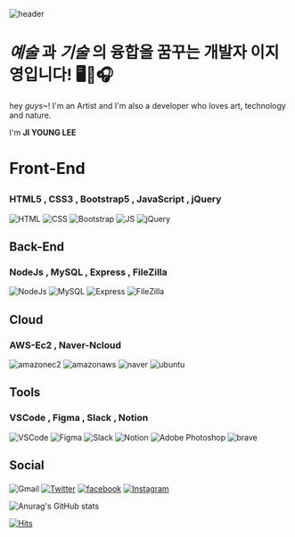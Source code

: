 ![header](https://capsule-render.vercel.app/api?type=Waving&color=timeGradient&height=180&section=header&text=반갑습니다!%20뿌뿌~🥳&fontSize=40&fontColor=ffffff&animation=twinkling&fontAlignY=32)
  
# <em>예술</em> 과 <em>기술</em> 의 융합을 꿈꾸는 개발자 이지영입니다! 🖥🤝🎧 
<p>hey <em>guys</em>~! I'm an Artist and I'm also a developer who loves art, technology and nature.</p>
<p>I'm <strong>JI YOUNG LEE</strong></p>

# <p>Front-End </p>
### HTML5 , CSS3 , Bootstrap5 , JavaScript  , jQuery 
<img alt="HTML" src ="https://img.shields.io/badge/HTML5-E34F26.svg?&style=plastic&logo=HTML5&logoColor=white"/>  <img alt="CSS" src ="https://img.shields.io/badge/CSS3-1572B6.svg?&?style=plastic&logo=CSS3&logoColor=white"/>  <img alt="Bootstrap" src ="https://img.shields.io/badge/Bootstrap5-7952B3.svg?&?style=plastic&logo=Bootstrap&logoColor=white"/>  <img alt="JS" src ="https://img.shields.io/badge/JS-F7DF1E.svg?&?style=plastic&logo=JavaScript&logoColor=white"/>  <img alt="jQuery" src ="https://img.shields.io/badge/jQuery-0769AD.svg?&?style=plastic&logo=jQuery&logoColor=white"/>

## <p>Back-End </p>
### NodeJs , MySQL , Express , FileZilla 
<img alt="NodeJs" src ="https://img.shields.io/badge/Node.js-339933.svg?&?style=plastic&logo=Node.js&logoColor=white"/> <img alt="MySQL" src ="https://img.shields.io/badge/MySQL-4479A1.svg?&?style=plastic&logo=MySQL&logoColor=white"/> <img alt="Express" src ="https://img.shields.io/badge/Express-000000.svg?&?style=plastic&logo=Express&logoColor=white"/> <img alt="FileZilla" src="https://img.shields.io/badge/FileZilla-BF0000.svg?&?style=plastic&logo=FileZilla&logoColor=white"/> 

## <p>Cloud</p>
### AWS-Ec2 , Naver-Ncloud
<img alt="amazonec2" src="https://img.shields.io/badge/EC2-F24E1E.svg?&?style=plastic&logo=amazonec2&logoColor=white"/> <img alt="amazonaws" src="https://img.shields.io/badge/AWS-23232F3E.svg?&?style=plastic&logo=amazonaws&logoColor=white"/> <img alt="naver" src="https://img.shields.io/badge/nCloud-23232F3E.svg?&?style=plastic&logo=naver&logoColor=white"/> <img alt="ubuntu" src ="https://img.shields.io/badge/ubuntu-23E95420.svg?&?style=plastic&logo=ubuntu&Color=white"/>

## <p>Tools</p>
### VSCode , Figma , Slack , Notion 
<img alt="VSCode" src="https://img.shields.io/badge/Visual Studio Code-007ACC.svg?&?style=plastic&logo=Visual Studio Code&logoColor=white"/> <img alt="Figma" src ="https://img.shields.io/badge/Figma-F24E1E.svg?&?style=plastic&logo=Figma&logoColor=white"/> <img alt="Slack" src ="https://img.shields.io/badge/Slack-4A154B.svg?&?style=plastic&logo=Slack&logoColor=white"/> <img alt="Notion" src ="https://img.shields.io/badge/Notion-000000.svg?&?style=plastic&logo=Notion&logoColor=white"/> <img alt="Adobe Photoshop" src ="https://img.shields.io/badge/photoshop-31A8FF.svg?&?style=plastic&logo=adobephotoshop&logoColor=white"/> <img alt="brave" src ="https://img.shields.io/badge/brave-23FB542B.svg?&?style=plastic&logo=brave&Color=white"/> 

## <p>Social</p>
<img alt="Gmail" src ="https://img.shields.io/badge/brilliant2102hi@gmail.com-EA4335.svg?&?style=plastic&logo=Gmail&logoColor=white"/> <a href='https://twitter.com/whenTechMeetArt' ><img alt="Twitter" src ="https://img.shields.io/badge/Twitter-%231DA1F2.svg?&?style=plastic&logo=Twitter&Color=white"/></a> <a href="https://www.facebook.com/whenTechMeetsArt/"><img alt="facebook" src ="https://img.shields.io/badge/facebook-%231DA1F2?&?style=plastic&logo=facebook&Color=white"/></a> <a href="https://www.instagram.com/whenTechMeetsart/"> <img alt="Instagram" src ="https://img.shields.io/badge/-instagram-%23E34F26"/> </a>

![Anurag's GitHub stats](https://github-readme-stats.vercel.app/api?username=hi2102&show_icons=true&theme=radical)

[![Hits](https://hits.seeyoufarm.com/api/count/incr/badge.svg?url=https%3A%2F%2Fgithub.com%2Fhi2102%2Fhit-counter&count_bg=%23999FFA&title_bg=%23E8B4B4&icon=&icon_color=%23DE7171&title=hits&edge_flat=false)](https://hits.seeyoufarm.com)
